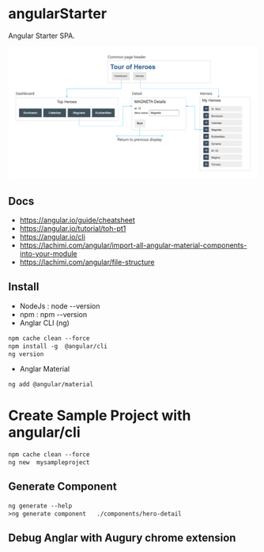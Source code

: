 # angularStarter
Angular  Starter  SPA.

![Angular Components ](https://github.com/sanogotech/angularStarter/blob/main/docs/images/nav-diagramtourofheroes.png)

## Docs
- https://angular.io/guide/cheatsheet
- https://angular.io/tutorial/toh-pt1
- https://angular.io/cli
- https://lachimi.com/angular/import-all-angular-material-components-into-your-module
- https://lachimi.com/angular/file-structure
## Install

- NodeJs  :  node --version
- npm  :  npm  --version
- Anglar CLI (ng)
```
npm cache clean --force
npm install -g  @angular/cli
ng version

```
* Anglar Material
```
ng add @angular/material
```

# Create Sample Project with angular/cli

```
npm cache clean --force
ng new  mysampleproject
```

##  Generate Component
```
ng generate --help
>ng generate component   ./components/hero-detail

```

##  Debug Anglar with Augury chrome extension
